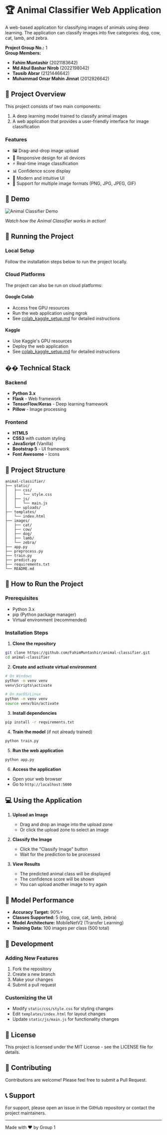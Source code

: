# 🏆 Animal Classifier Web Application

A web-based application for classifying images of animals using deep learning. The application can classify images into five categories: dog, cow, cat, lamb, and zebra.

**Project Group No.:** 1  
**Group Members:**

- **Fahim Muntashir** (2021183642)
- **Md Abul Bashar Nirob** (2022198042)
- **Tausib Abrar** (2121446642)
- **Muhammad Omar Mahin Jinnat** (2012826642)

## 📌 Project Overview 

This project consists of two main components:

1. A deep learning model trained to classify animal images
2. A web application that provides a user-friendly interface for image classification

### Features

- 🖼️ Drag-and-drop image upload
- 📱 Responsive design for all devices
- ⚡ Real-time image classification
- 📊 Confidence score display
- 🎨 Modern and intuitive UI
- 🔄 Support for multiple image formats (PNG, JPG, JPEG, GIF)

## 🎥 Demo

![Animal Classifier Demo](demo.gif)

_Watch how the Animal Classifier works in action!_

## 🚀 Running the Project

### Local Setup

Follow the installation steps below to run the project locally.

### Cloud Platforms

The project can also be run on cloud platforms:

#### Google Colab

- Access free GPU resources
- Run the web application using ngrok
- See [colab_kaggle_setup.md](colab_kaggle_setup.md) for detailed instructions

#### Kaggle

- Use Kaggle's GPU resources
- Deploy the web application
- See [colab_kaggle_setup.md](colab_kaggle_setup.md) for detailed instructions

## ��️ Technical Stack

### Backend

- **Python 3.x**
- **Flask** - Web framework
- **TensorFlow/Keras** - Deep learning framework
- **Pillow** - Image processing

### Frontend

- **HTML5**
- **CSS3** with custom styling
- **JavaScript** (Vanilla)
- **Bootstrap 5** - UI framework
- **Font Awesome** - Icons

## 📂 Project Structure

```
animal-classifier/
├── static/
│   ├── css/
│   │   └── style.css
│   ├── js/
│   │   └── main.js
│   └── uploads/
├── templates/
│   └── index.html
├── images/
│   ├── cat/
│   ├── cow/
│   ├── dog/
│   ├── lamb/
│   └── zebra/
├── app.py
├── preprocess.py
├── train.py
├── predict.py
├── requirements.txt
└── README.md
```

## 🚀 How to Run the Project

### Prerequisites

- Python 3.x
- pip (Python package manager)
- Virtual environment (recommended)

### Installation Steps

1. **Clone the repository**

```bash
git clone https://github.com/FahimMuntashir/animal-classifier.git
cd animal-classifier
```

2. **Create and activate virtual environment**

```bash
# On Windows
python -m venv venv
venv\Scripts\activate

# On macOS/Linux
python -m venv venv
source venv/bin/activate
```

3. **Install dependencies**

```bash
pip install -r requirements.txt
```

4. **Train the model** (if not already trained)

```bash
python train.py
```

5. **Run the web application**

```bash
python app.py
```

6. **Access the application**

- Open your web browser
- Go to `http://localhost:5000`

## 💻 Using the Application

1. **Upload an Image**

   - Drag and drop an image into the upload zone
   - Or click the upload zone to select an image

2. **Classify the Image**

   - Click the "Classify Image" button
   - Wait for the prediction to be processed

3. **View Results**
   - The predicted animal class will be displayed
   - The confidence score will be shown
   - You can upload another image to try again

## 🎯 Model Performance

- **Accuracy Target:** 90%+
- **Classes Supported:** 5 (dog, cow, cat, lamb, zebra)
- **Model Architecture:** MobileNetV2 (Transfer Learning)
- **Training Data:** 100 images per class (500 total)

## 🔧 Development

### Adding New Features

1. Fork the repository
2. Create a new branch
3. Make your changes
4. Submit a pull request

### Customizing the UI

- Modify `static/css/style.css` for styling changes
- Edit `templates/index.html` for layout changes
- Update `static/js/main.js` for functionality changes

## 📝 License

This project is licensed under the MIT License - see the LICENSE file for details.

## 🤝 Contributing

Contributions are welcome! Please feel free to submit a Pull Request.

## 📞 Support

For support, please open an issue in the GitHub repository or contact the project maintainers.

---

Made with ❤️ by Group 1

